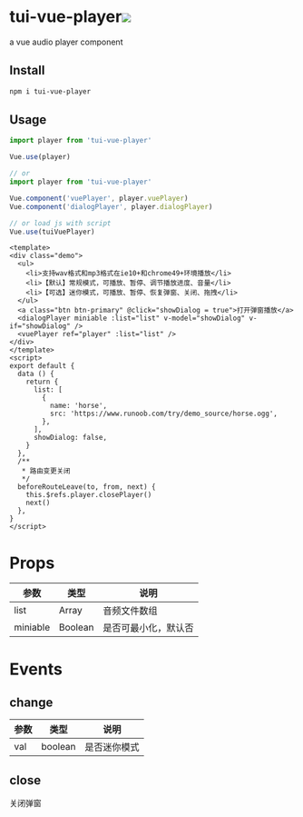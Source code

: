 # tui-vue-player[<img src="https://img.shields.io/npm/v/tui-vue-player.svg">](https://www.npmjs.com/package/tui-vue-player)

a vue audio player component

## Install

```bash
npm i tui-vue-player
```

## Usage

```js
import player from 'tui-vue-player'

Vue.use(player)

// or
import player from 'tui-vue-player'

Vue.component('vuePlayer', player.vuePlayer)
Vue.component('dialogPlayer', player.dialogPlayer)

// or load js with script
Vue.use(tuiVuePlayer)
```

```vue
<template>
<div class="demo">
  <ul>
    <li>支持wav格式和mp3格式在ie10+和chrome49+环境播放</li>
    <li>【默认】常规模式，可播放、暂停、调节播放进度、音量</li>
    <li>【可选】迷你模式，可播放、暂停、恢复弹窗、关闭、拖拽</li>
  </ul>
  <a class="btn btn-primary" @click="showDialog = true">打开弹窗播放</a>
  <dialogPlayer miniable :list="list" v-model="showDialog" v-if="showDialog" />
  <vuePlayer ref="player" :list="list" />
</div>
</template>
<script>
export default {
  data () {
    return {
      list: [
        {
          name: 'horse',
          src: 'https://www.runoob.com/try/demo_source/horse.ogg',
        },
      ],
      showDialog: false,
    }
  },
  /**
   * 路由变更关闭
   */
  beforeRouteLeave(to, from, next) {
    this.$refs.player.closePlayer()
    next()
  },
}
</script>
```

# Props

|参数|类型|说明|
|---|---|---|
|list|Array|音频文件数组|
|miniable|Boolean|是否可最小化，默认否|


# Events

## change

|参数|类型|说明|
|---|---|---|
|val|boolean|是否迷你模式|

## close

关闭弹窗
